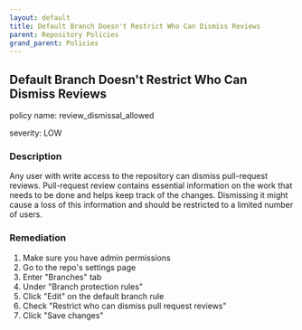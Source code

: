 ```yaml
---
layout: default
title: Default Branch Doesn't Restrict Who Can Dismiss Reviews
parent: Repository Policies
grand_parent: Policies
---
```



## Default Branch Doesn't Restrict Who Can Dismiss Reviews
policy name: review_dismissal_allowed

severity: LOW

### Description
Any user with write access to the repository can dismiss pull-request reviews. Pull-request review contains essential information on the work that needs to be done and helps keep track of the changes. Dismissing it might cause a loss of this information and should be restricted to a limited number of users.


### Remediation
1. Make sure you have admin permissions
2. Go to the repo's settings page
3. Enter "Branches" tab
4. Under "Branch protection rules"
5. Click "Edit" on the default branch rule
6. Check "Restrict who can dismiss pull request reviews"
7. Click "Save changes"



